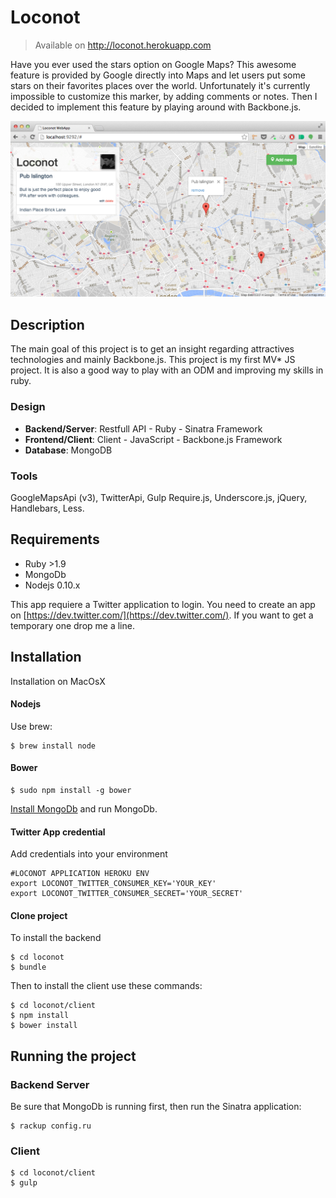 # Loconot

> Available on http://loconot.herokuapp.com

Have you ever used the stars option on Google Maps? This awesome feature is provided by Google directly into Maps and let users put some stars on their favorites places over the world. Unfortunately it's currently impossible to customize this marker, by adding comments or notes. Then I decided to implement this feature by playing around with Backbone.js.

![Loconot web app](screenshot.png?raw=true)

## Description

The main goal of this project is to get an insight regarding attractives technologies and mainly Backbone.js. This project is my first MV* JS project. It is also a good way to play with an ODM and improving my skills in ruby.

### Design
 - **Backend/Server**: Restfull API - Ruby - Sinatra Framework
 - **Frontend/Client**: Client - JavaScript - Backbone.js Framework
 - **Database**: MongoDB

### Tools
GoogleMapsApi (v3), TwitterApi, Gulp Require.js, Underscore.js, jQuery, Handlebars, Less.

## Requirements

+ Ruby >1.9 
+ MongoDb
+ Nodejs 0.10.x

This app requiere a Twitter application to login. You need to create an app on [https://dev.twitter.com/](https://dev.twitter.com/). If you want to get a temporary one drop me a line.

## Installation

Installation on MacOsX 

#### Nodejs
Use brew:

```
$ brew install node
```

#### Bower
```
$ sudo npm install -g bower
```

[Install MongoDb](http://docs.mongodb.org/manual/tutorial/install-mongodb-on-os-x/) and run MongoDb.

#### Twitter App credential
Add credentials into your environment

```
#LOCONOT APPLICATION HEROKU ENV
export LOCONOT_TWITTER_CONSUMER_KEY='YOUR_KEY'
export LOCONOT_TWITTER_CONSUMER_SECRET='YOUR_SECRET'
```

#### Clone project

To install the backend
```
$ cd loconot
$ bundle 
```

Then to install the client use these commands:
```
$ cd loconot/client
$ npm install 
$ bower install
```

## Running the project

### Backend Server
Be sure that MongoDb is running first, then run the Sinatra application:

```
$ rackup config.ru
```

### Client
```
$ cd loconot/client
$ gulp
```


